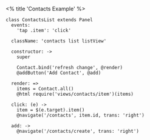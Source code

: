 <% title 'Contacts Example' %>

    class ContactsList extends Panel
      events:
        'tap .item': 'click'

      className: 'contacts list listView'

      constructor: ->
        super

        Contact.bind('refresh change', @render)
        @addButton('Add Contact', @add)

      render: =>
        items = Contact.all()
        @html require('views/contacts/item')(items)

      click: (e) ->
        item = $(e.target).item()
        @navigate('/contacts', item.id, trans: 'right')

      add: ->
        @navigate('/contacts/create', trans: 'right')